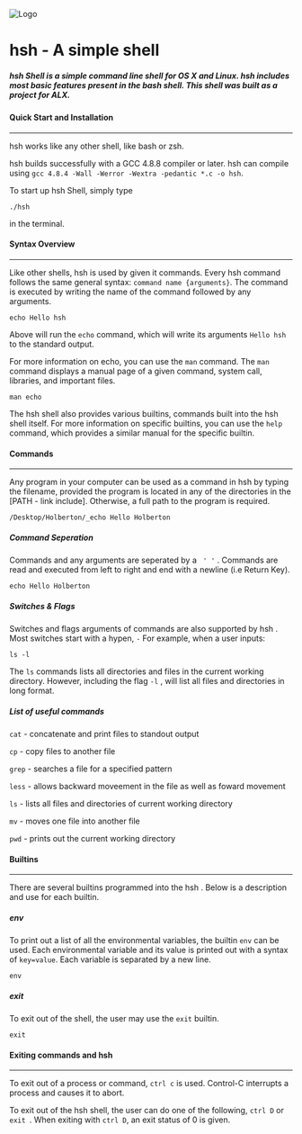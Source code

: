 ![Logo](https://pbs.twimg.com/media/C93xIaaUwAAAM99?format=jpg&name=small)

 # hsh - A simple shell

##### hsh  Shell is a simple command line shell for OS X and Linux. hsh  includes most basic features present in the bash shell. This shell was built as a project for ALX.

#### Quick Start and Installation

------

hsh  works like any other shell, like bash or zsh.

hsh  builds successfully with a GCC 4.8.8 compiler or later. hsh  can compile using `gcc 4.8.4 -Wall -Werror -Wextra -pedantic *.c -o hsh`.

To start up hsh  Shell, simply type
```
./hsh
```
in the terminal.

#### Syntax Overview

------

Like other shells, hsh  is used by given it commands. Every hsh  command follows the same general syntax: `command name {arguments}`. The command is executed by writing the name of the command followed by any arguments.

```
echo Hello hsh 
```

Above will run the `echo` command, which will write its arguments `Hello hsh ` to  the standard output.

For more information on echo, you can use the `man` command. The `man` command displays a manual page of a given command, system call, libraries, and important files.

```
man echo
```

The hsh shell also provides various builtins, commands built into the hsh shell itself. For more information on specific builtins, you can use the `help` command, which provides a similar manual for the specific builtin.


#### Commands

------

Any program in your computer can be used as a command in hsh  by typing the filename, provided the program is located in any of the directories in the [PATH - link include]. Otherwise, a full path to the program is required.

```
/Desktop/Holberton/_echo Hello Holberton
```

##### Command Seperation

Commands and any arguments are seperated by a ` ' '` . Commands are read and executed from left to right and end with a newline (i.e Return Key).

```
echo Hello Holberton
```
##### Switches & Flags

Switches and flags arguments of commands are also supported by hsh . Most switches start with a hypen, `-`  For example, when a user inputs:

```
ls -l
```

The `ls` commands lists all directories and files in the current working directory. However, including the flag `-l` , will list all files and directories in long format.

##### List of useful commands

`cat` - concatenate and print files to standout output

`cp` - copy files to another file

`grep` - searches a file for a specified pattern

`less` - allows backward moveement in the file as well as foward movement

`ls` - lists all files and directories of current working directory

`mv` - moves one file into another file

`pwd` - prints out the current working directory

#### Builtins

------

There are several builtins programmed into the hsh . Below is a description and use for each builtin.

##### env

To print out a list of all the environmental variables, the builtin `env` can be used. Each environmental variable and its value is printed out with a syntax of `key=value`. Each variable is separated by a new line.
```
env
```
##### exit

To exit out of the shell, the user may use the `exit` builtin.

```
exit
```

#### Exiting commands and hsh 

------

To exit out of a process or command, `ctrl c` is used. Control-C interrupts a process and causes it to abort.

To exit out of the hsh  shell, the user can do one of the following, `ctrl D` or `exit `. When exiting with `ctrl D`, an exit status of 0 is given.